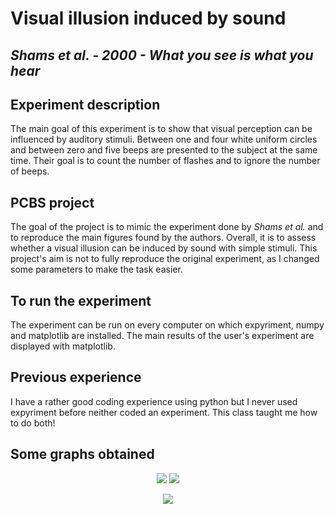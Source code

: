 # Visual illusion induced by sound

## *Shams et al. - 2000 - What you see is what you hear*

## Experiment description
The main goal of this experiment is to show that visual perception can be influenced by auditory stimuli. Between one and four white uniform circles and between zero and five beeps are presented to the subject at the same time. Their goal is to count the number of flashes and to ignore the number of beeps.

## PCBS project

The goal of the project is to mimic the experiment done by *Shams et al.* and to reproduce the main figures found by the authors. Overall, it is to assess whether a visual illusion can be induced by sound with simple stimuli. This project's aim is not to fully reproduce the original experiment, as I changed some parameters to make the task easier.

## To run the experiment

The experiment can be run on every computer on which expyriment, numpy and matplotlib are installed. The main results of the user's experiment are displayed with matplotlib.

## Previous experience

I have a rather good coding experience using python but I never used expyriment before neither coded an experiment.
This class taught me how to do both!

## Some graphs obtained
<p align="center">
  <img src="https://user-images.githubusercontent.com/81678087/118058235-0543f600-b38e-11eb-91b1-b09f2a1fdfbb.png" />
  <img src="https://user-images.githubusercontent.com/81678087/118058233-04ab5f80-b38e-11eb-99b5-7b2404909f27.png" />
</p>
<p align="center">
  <img src="https://user-images.githubusercontent.com/81678087/118058236-05dc8c80-b38e-11eb-8278-29060b132802.png" />
</p>
